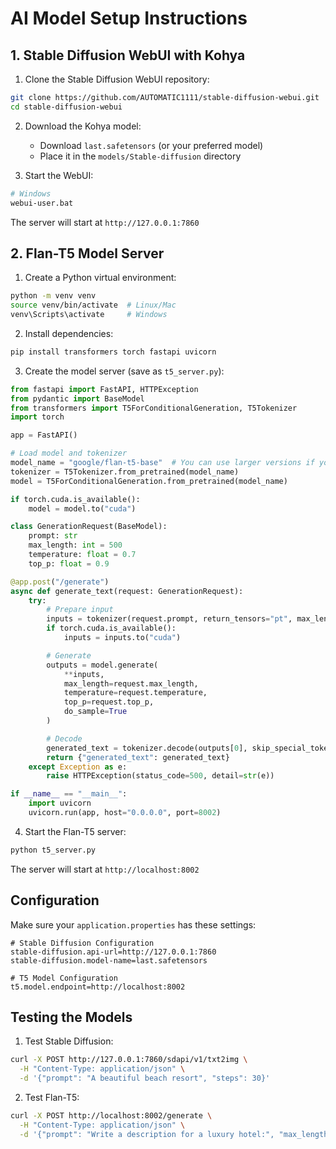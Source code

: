 # AI Model Setup Instructions

## 1. Stable Diffusion WebUI with Kohya

1. Clone the Stable Diffusion WebUI repository:
```bash
git clone https://github.com/AUTOMATIC1111/stable-diffusion-webui.git
cd stable-diffusion-webui
```

2. Download the Kohya model:
   - Download `last.safetensors` (or your preferred model)
   - Place it in the `models/Stable-diffusion` directory

3. Start the WebUI:
```bash
# Windows
webui-user.bat
```

The server will start at `http://127.0.0.1:7860`

## 2. Flan-T5 Model Server

1. Create a Python virtual environment:
```bash
python -m venv venv
source venv/bin/activate  # Linux/Mac
venv\Scripts\activate     # Windows
```

2. Install dependencies:
```bash
pip install transformers torch fastapi uvicorn
```

3. Create the model server (save as `t5_server.py`):
```python
from fastapi import FastAPI, HTTPException
from pydantic import BaseModel
from transformers import T5ForConditionalGeneration, T5Tokenizer
import torch

app = FastAPI()

# Load model and tokenizer
model_name = "google/flan-t5-base"  # You can use larger versions if you have more GPU memory
tokenizer = T5Tokenizer.from_pretrained(model_name)
model = T5ForConditionalGeneration.from_pretrained(model_name)

if torch.cuda.is_available():
    model = model.to("cuda")

class GenerationRequest(BaseModel):
    prompt: str
    max_length: int = 500
    temperature: float = 0.7
    top_p: float = 0.9

@app.post("/generate")
async def generate_text(request: GenerationRequest):
    try:
        # Prepare input
        inputs = tokenizer(request.prompt, return_tensors="pt", max_length=512, truncation=True)
        if torch.cuda.is_available():
            inputs = inputs.to("cuda")

        # Generate
        outputs = model.generate(
            **inputs,
            max_length=request.max_length,
            temperature=request.temperature,
            top_p=request.top_p,
            do_sample=True
        )

        # Decode
        generated_text = tokenizer.decode(outputs[0], skip_special_tokens=True)
        return {"generated_text": generated_text}
    except Exception as e:
        raise HTTPException(status_code=500, detail=str(e))

if __name__ == "__main__":
    import uvicorn
    uvicorn.run(app, host="0.0.0.0", port=8002)
```

4. Start the Flan-T5 server:
```bash
python t5_server.py
```

The server will start at `http://localhost:8002`

## Configuration

Make sure your `application.properties` has these settings:

```properties
# Stable Diffusion Configuration
stable-diffusion.api-url=http://127.0.0.1:7860
stable-diffusion.model-name=last.safetensors

# T5 Model Configuration
t5.model.endpoint=http://localhost:8002
```

## Testing the Models

1. Test Stable Diffusion:
```bash
curl -X POST http://127.0.0.1:7860/sdapi/v1/txt2img \
  -H "Content-Type: application/json" \
  -d '{"prompt": "A beautiful beach resort", "steps": 30}'
```

2. Test Flan-T5:
```bash
curl -X POST http://localhost:8002/generate \
  -H "Content-Type: application/json" \
  -d '{"prompt": "Write a description for a luxury hotel:", "max_length": 500}'
```
